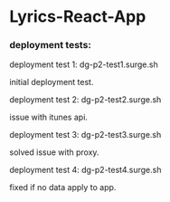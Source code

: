 # Lyrics-React-App


### deployment tests:
deployment test 1: dg-p2-test1.surge.sh

initial deployment test.

deployment test 2: dg-p2-test2.surge.sh

issue with itunes api.

deployment test 3: dg-p2-test3.surge.sh

solved issue with proxy.

deployment test 4: dg-p2-test4.surge.sh

fixed if no data apply to app.
